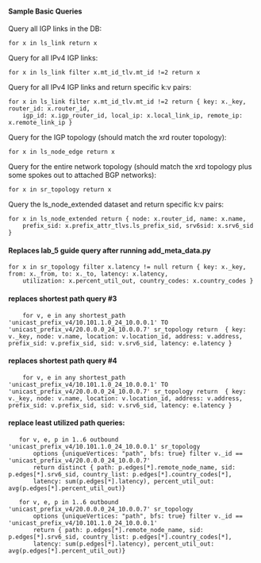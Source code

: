 #### Sample Basic Queries

Query all IGP links in the DB:
```
for x in ls_link return x
```
Query for all IPv4 IGP links:
```
for x in ls_link filter x.mt_id_tlv.mt_id !=2 return x
```
Query for all IPv4 IGP links and return specific k:v pairs:
```
for x in ls_link filter x.mt_id_tlv.mt_id !=2 return { key: x._key, router_id: x.router_id, 
    igp_id: x.igp_router_id, local_ip: x.local_link_ip, remote_ip: x.remote_link_ip }
```
Query for the IGP topology (should match the xrd router topology):
```
for x in ls_node_edge return x
```
Query for the entire network topology (should match the xrd topology plus some spokes out to attached BGP networks):
```
for x in sr_topology return x
```
Query the ls_node_extended dataset and return specific k:v pairs:
```
for x in ls_node_extended return { node: x.router_id, name: x.name, 
    prefix_sid: x.prefix_attr_tlvs.ls_prefix_sid, srv6sid: x.srv6_sid }
```

#### Replaces lab_5 guide query after running add_meta_data.py
```
for x in sr_topology filter x.latency != null return { key: x._key, from: x._from, to: x._to, latency: x.latency, 
    utilization: x.percent_util_out, country_codes: x.country_codes }
```

#### replaces shortest path query #3
```
    for v, e in any shortest_path 'unicast_prefix_v4/10.101.1.0_24_10.0.0.1' TO 'unicast_prefix_v4/20.0.0.0_24_10.0.0.7' sr_topology return  { key: v._key, node: v.name, location: v.location_id, address: v.address, prefix_sid: v.prefix_sid, sid: v.srv6_sid, latency: e.latency }
```

#### replaces shortest path query #4
```
    for v, e in any shortest_path 'unicast_prefix_v4/10.101.1.0_24_10.0.0.1' TO 'unicast_prefix_v4/20.0.0.0_24_10.0.0.7' sr_topology return  { key: v._key, node: v.name, location: v.location_id, address: v.address, prefix_sid: v.prefix_sid, sid: v.srv6_sid, latency: e.latency }
```

#### replace least utilized path queries:
```
   for v, e, p in 1..6 outbound 'unicast_prefix_v4/10.101.1.0_24_10.0.0.1' sr_topology 
       options {uniqueVertices: "path", bfs: true} filter v._id == 'unicast_prefix_v4/20.0.0.0_24_10.0.0.7' 
       return distinct { path: p.edges[*].remote_node_name, sid: p.edges[*].srv6_sid, country_list: p.edges[*].country_codes[*],
       latency: sum(p.edges[*].latency), percent_util_out: avg(p.edges[*].percent_util_out)}

   for v, e, p in 1..6 outbound 'unicast_prefix_v4/20.0.0.0_24_10.0.0.7' sr_topology 
       options {uniqueVertices: "path", bfs: true} filter v._id == 'unicast_prefix_v4/10.101.1.0_24_10.0.0.1' 
       return { path: p.edges[*].remote_node_name, sid: p.edges[*].srv6_sid, country_list: p.edges[*].country_codes[*],
       latency: sum(p.edges[*].latency), percent_util_out: avg(p.edges[*].percent_util_out)}

```

